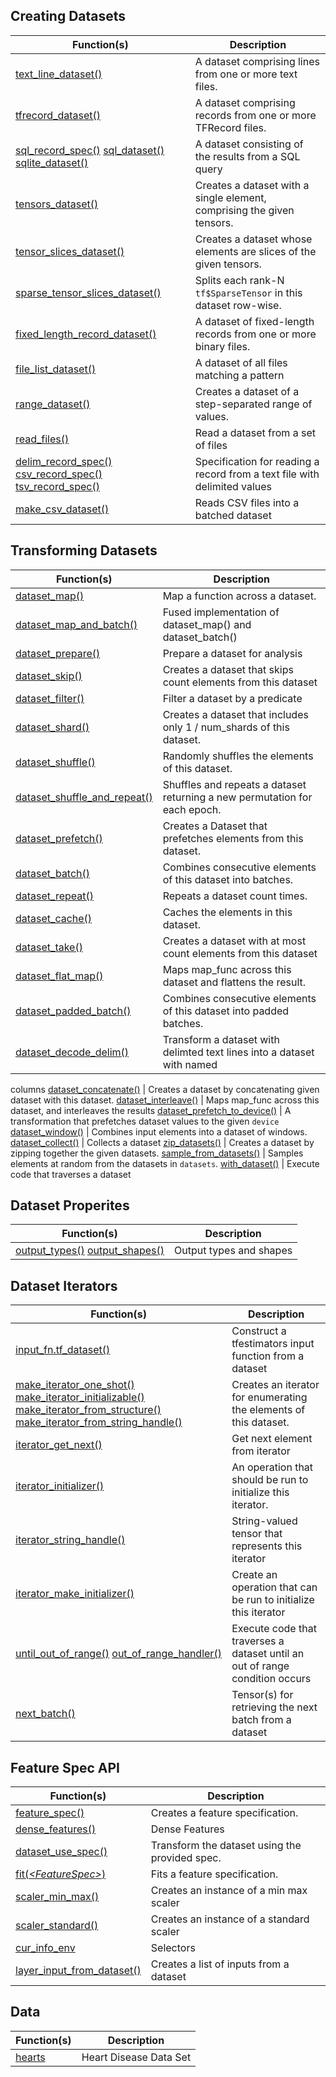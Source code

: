 ## Creating Datasets

Function(s) | Description
------------- |----------------
[text_line_dataset()](/packages/tfdatasets/latest/reference/text_line_dataset.html) | A dataset comprising lines from one or more text files.
[tfrecord_dataset()](/packages/tfdatasets/latest/reference/tfrecord_dataset.html) | A dataset comprising records from one or more TFRecord files.
[sql_record_spec()](/packages/tfdatasets/latest/reference/sql_dataset.html) [sql_dataset()](/packages/tfdatasets/latest/reference/sql_dataset.html) [sqlite_dataset()](/packages/tfdatasets/latest/reference/sql_dataset.html) | A dataset consisting of the results from a SQL query
[tensors_dataset()](/packages/tfdatasets/latest/reference/tensors_dataset.html) | Creates a dataset with a single element, comprising the given tensors.
[tensor_slices_dataset()](/packages/tfdatasets/latest/reference/tensor_slices_dataset.html) | Creates a dataset whose elements are slices of the given tensors.
[sparse_tensor_slices_dataset()](/packages/tfdatasets/latest/reference/sparse_tensor_slices_dataset.html) | Splits each rank-N <code>tf$SparseTensor</code> in this dataset row-wise.
[fixed_length_record_dataset()](/packages/tfdatasets/latest/reference/fixed_length_record_dataset.html) | A dataset of fixed-length records from one or more binary files.
[file_list_dataset()](/packages/tfdatasets/latest/reference/file_list_dataset.html) | A dataset of all files matching a pattern
[range_dataset()](/packages/tfdatasets/latest/reference/range_dataset.html) | Creates a dataset of a step-separated range of values.
[read_files()](/packages/tfdatasets/latest/reference/read_files.html) | Read a dataset from a set of files
[delim_record_spec()](/packages/tfdatasets/latest/reference/delim_record_spec.html) [csv_record_spec()](/packages/tfdatasets/latest/reference/delim_record_spec.html) [tsv_record_spec()](/packages/tfdatasets/latest/reference/delim_record_spec.html) | Specification for reading a record from a text file with delimited values
[make_csv_dataset()](/packages/tfdatasets/latest/reference/make_csv_dataset.html) | Reads CSV files into a batched dataset

## Transforming Datasets

Function(s) | Description
------------- |----------------
[dataset_map()](/packages/tfdatasets/latest/reference/dataset_map.html) | Map a function across a dataset.
[dataset_map_and_batch()](/packages/tfdatasets/latest/reference/dataset_map_and_batch.html) | Fused implementation of dataset_map() and dataset_batch()
[dataset_prepare()](/packages/tfdatasets/latest/reference/dataset_prepare.html) | Prepare a dataset for analysis
[dataset_skip()](/packages/tfdatasets/latest/reference/dataset_skip.html) | Creates a dataset that skips count elements from this dataset
[dataset_filter()](/packages/tfdatasets/latest/reference/dataset_filter.html) | Filter a dataset by a predicate
[dataset_shard()](/packages/tfdatasets/latest/reference/dataset_shard.html) | Creates a dataset that includes only 1 / num_shards of this dataset.
[dataset_shuffle()](/packages/tfdatasets/latest/reference/dataset_shuffle.html) | Randomly shuffles the elements of this dataset.
[dataset_shuffle_and_repeat()](/packages/tfdatasets/latest/reference/dataset_shuffle_and_repeat.html) | Shuffles and repeats a dataset returning a new permutation for each epoch.
[dataset_prefetch()](/packages/tfdatasets/latest/reference/dataset_prefetch.html) | Creates a Dataset that prefetches elements from this dataset.
[dataset_batch()](/packages/tfdatasets/latest/reference/dataset_batch.html) | Combines consecutive elements of this dataset into batches.
[dataset_repeat()](/packages/tfdatasets/latest/reference/dataset_repeat.html) | Repeats a dataset count times.
[dataset_cache()](/packages/tfdatasets/latest/reference/dataset_cache.html) | Caches the elements in this dataset.
[dataset_take()](/packages/tfdatasets/latest/reference/dataset_take.html) | Creates a dataset with at most count elements from this dataset
[dataset_flat_map()](/packages/tfdatasets/latest/reference/dataset_flat_map.html) | Maps map_func across this dataset and flattens the result.
[dataset_padded_batch()](/packages/tfdatasets/latest/reference/dataset_padded_batch.html) | Combines consecutive elements of this dataset into padded batches.
[dataset_decode_delim()](/packages/tfdatasets/latest/reference/dataset_decode_delim.html) | Transform a dataset with delimted text lines into a dataset with named
columns
[dataset_concatenate()](/packages/tfdatasets/latest/reference/dataset_concatenate.html) | Creates a dataset by concatenating given dataset with this dataset.
[dataset_interleave()](/packages/tfdatasets/latest/reference/dataset_interleave.html) | Maps map_func across this dataset, and interleaves the results
[dataset_prefetch_to_device()](/packages/tfdatasets/latest/reference/dataset_prefetch_to_device.html) | A transformation that prefetches dataset values to the given <code>device</code>
[dataset_window()](/packages/tfdatasets/latest/reference/dataset_window.html) | Combines input elements into a dataset of windows.
[dataset_collect()](/packages/tfdatasets/latest/reference/dataset_collect.html) | Collects a dataset
[zip_datasets()](/packages/tfdatasets/latest/reference/zip_datasets.html) | Creates a dataset by zipping together the given datasets.
[sample_from_datasets()](/packages/tfdatasets/latest/reference/sample_from_datasets.html) | Samples elements at random from the datasets in <code>datasets</code>.
[with_dataset()](/packages/tfdatasets/latest/reference/with_dataset.html) | Execute code that traverses a dataset

## Dataset Properites

Function(s) | Description
------------- |----------------
[output_types()](/packages/tfdatasets/latest/reference/output_types.html) [output_shapes()](/packages/tfdatasets/latest/reference/output_types.html) | Output types and shapes

## Dataset Iterators

Function(s) | Description
------------- |----------------
[input_fn.tf_dataset()](/packages/tfdatasets/latest/reference/input_fn.html) | Construct a tfestimators input function from a dataset
[make_iterator_one_shot()](/packages/tfdatasets/latest/reference/make-iterator.html) [make_iterator_initializable()](/packages/tfdatasets/latest/reference/make-iterator.html) [make_iterator_from_structure()](/packages/tfdatasets/latest/reference/make-iterator.html) [make_iterator_from_string_handle()](/packages/tfdatasets/latest/reference/make-iterator.html) | Creates an iterator for enumerating the elements of this dataset.
[iterator_get_next()](/packages/tfdatasets/latest/reference/iterator_get_next.html) | Get next element from iterator
[iterator_initializer()](/packages/tfdatasets/latest/reference/iterator_initializer.html) | An operation that should be run to initialize this iterator.
[iterator_string_handle()](/packages/tfdatasets/latest/reference/iterator_string_handle.html) | String-valued tensor that represents this iterator
[iterator_make_initializer()](/packages/tfdatasets/latest/reference/iterator_make_initializer.html) | Create an operation that can be run to initialize this iterator
[until_out_of_range()](/packages/tfdatasets/latest/reference/until_out_of_range.html) [out_of_range_handler()](/packages/tfdatasets/latest/reference/until_out_of_range.html) | Execute code that traverses a dataset until an out of range condition occurs
[next_batch()](/packages/tfdatasets/latest/reference/next_batch.html) | Tensor(s) for retrieving the next batch from a dataset

## Feature Spec API

Function(s) | Description
------------- |----------------
[feature_spec()](/packages/tfdatasets/latest/reference/feature_spec.html) | Creates a feature specification.
[dense_features()](/packages/tfdatasets/latest/reference/dense_features.html) | Dense Features
[dataset_use_spec()](/packages/tfdatasets/latest/reference/dataset_use_spec.html) | Transform the dataset using the provided spec.
[fit(<i>&lt;FeatureSpec&gt;</i>)](/packages/tfdatasets/latest/reference/fit.FeatureSpec.html) | Fits a feature specification.
[scaler_min_max()](/packages/tfdatasets/latest/reference/scaler_min_max.html) | Creates an instance of a min max scaler
[scaler_standard()](/packages/tfdatasets/latest/reference/scaler_standard.html) | Creates an instance of a standard scaler
[cur_info_env](/packages/tfdatasets/latest/reference/selectors.html) | Selectors
[layer_input_from_dataset()](/packages/tfdatasets/latest/reference/layer_input_from_dataset.html) | Creates a list of inputs from a dataset

## Data

Function(s) | Description
------------- |----------------
[hearts](/packages/tfdatasets/latest/reference/hearts.html) | Heart Disease Data Set

